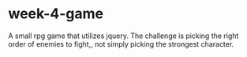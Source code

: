 # week-4-game
A small rpg game that utilizes jquery. 
The challenge is picking the right order of enemies to fight,, not simply picking the strongest character.
